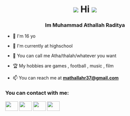 <h1 align="center"><img src="https://media1.tenor.com/m/VHsiL8B8P0wAAAAC/shincore-wave-emoji.gif" margin-right="30px"> Hi <img src="https://media1.tenor.com/m/VHsiL8B8P0wAAAAC/shincore-wave-emoji.gif"></h1>
<h3 align="center">Im Muhammad Athallah Raditya</h3>


- 🌱 I'm 16 yo

- 🏫 I'm currently at highschool  
  
- 🤝 You can call me Atha/thalah/whatever you want

- 🏆 My hobbies are games , football , music , film
 
- 📫 You can reach me at **mathallahr37@gmail.com**

<h3 align="left">You can contact with me:</h3>
<p align="left">
<a href="https://x.com/Mathallahr1" target="blank"><img align="center" src="https://raw.githubusercontent.com/rahuldkjain/github-profile-readme-generator/master/src/images/icons/Social/twitter.svg"  height="30" width="40" /></a>
<a href="https://www.facebook.com/M.AthallahRaditya" target="blank"><img align="center" src="https://raw.githubusercontent.com/rahuldkjain/github-profile-readme-generator/master/src/images/icons/Social/facebook.svg" height="30" width="40" /></a>
<a href="https://www.instagram.com/maztard/" target="blank"><img align="center" src="https://raw.githubusercontent.com/rahuldkjain/github-profile-readme-generator/master/src/images/icons/Social/instagram.svg" height="30" width="40" /></a>
<a href="https://www.youtube.com/@mathalahr" target="blank"><img align="center" src="https://raw.githubusercontent.com/rahuldkjain/github-profile-readme-generator/master/src/images/icons/Social/youtube.svg" height="30" width="40" /></a>
</p>
